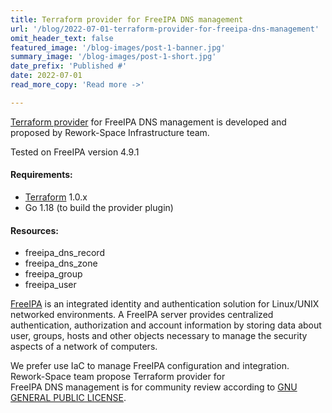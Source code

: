 ```yaml
---
title: Terraform provider for FreeIPA DNS management
url: '/blog/2022-07-01-terraform-provider-for-freeipa-dns-management'
omit_header_text: false
featured_image: '/blog-images/post-1-banner.jpg'
summary_image: '/blog-images/post-1-short.jpg'
date_prefix: 'Published #'
date: 2022-07-01
read_more_copy: 'Read more ->'

---
```


[Terraform provider](https://registry.terraform.io/providers/rework-space-com/freeipa/latest/docs)
for  FreeIPA DNS management is developed and proposed by Rework-Space Infrastructure team. 

Tested on FreeIPA version 4.9.1

#### Requirements:
- [Terraform](https://www.terraform.io/) 1.0.x
- Go 1.18 (to build the provider plugin)

#### Resources:
- freeipa_dns_record
- freeipa_dns_zone
- freeipa_group
- freeipa_user

[FreeIPA](https://www.freeipa.org/page/Leaflet) is an integrated identity and authentication solution for Linux/UNIX 
networked environments. A FreeIPA server provides centralized authentication, authorization and account information by 
storing data about user, groups, hosts and other objects necessary to manage the security aspects of a network of 
computers.

We prefer use IaC to manage FreeIPA configuration and integration. Rework-Space team  propose Terraform provider  for  
FreeIPA DNS management is for community review according to 
[GNU GENERAL PUBLIC LICENSE](https://github.com/rework-space-com/terraform-provider-freeipa/blob/main/LICENSE).
